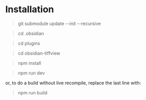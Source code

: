 # Installation

> git submodule update --init --recursive

> cd .obsidian

> cd plugins

> cd obsidian-tiffview

> npm install

> npm run dev

or, to do a build without live recompile, replace the last line with:

> npm run build